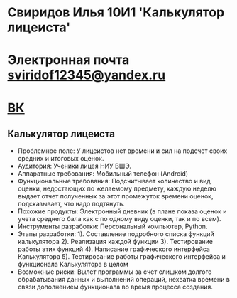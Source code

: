 # Свиридов Илья 10И1 'Калькулятор лицеиста'
# Электронная почта sviridof12345@yandex.ru
# [ВК](https://vk.com/genjimainlol)
## Калькулятор лицеиста
* Проблемное поле: У лицеистов нет времени и сил на подсчет своих средних и итоговых оценок.
* Аудитория: Ученики лицея НИУ ВШЭ.
* Аппаратные требования: Мобильный телефон (Android)
* Функциональные требования: Подсчитывает количество и вид оценки, недостающих по желаемому предмету, каждую неделю выдает отчет полученных за этот промежуток времени оценок, подсказывает, что надо подтянуть.
* Похожие продукты: Электронный дневник (в плане показа оценок и учета среднего бала как с по одному виду оценки, так и по всем).
* Инструменты разработки: Персональный компьютер, Python.
* Этапы разработки:
1). Составление подробного списка функций калькулятора
2). Реализация каждой функции
3). Тестирование работы этих функций
4). Написание графического интерфейса Калькулятора
5). Тестирование работы графического интерфейса и функционала Калькулятора в целом
* Возможные риски: Вылет программы за счет слишком долгого обрабатывания данных и выполнений операций, нехватка времени в связи дополнением функционала во время процесса создания.

